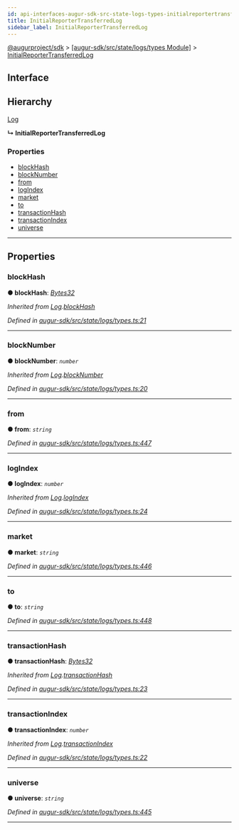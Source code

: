 ```yaml
---
id: api-interfaces-augur-sdk-src-state-logs-types-initialreportertransferredlog
title: InitialReporterTransferredLog
sidebar_label: InitialReporterTransferredLog
---
```


[@augurproject/sdk](api-readme.md) > [[augur-sdk/src/state/logs/types Module]](api-modules-augur-sdk-src-state-logs-types-module.md) > [InitialReporterTransferredLog](api-interfaces-augur-sdk-src-state-logs-types-initialreportertransferredlog.md)

## Interface

## Hierarchy

 [Log](api-interfaces-augur-sdk-src-state-logs-types-log.md)

**↳ InitialReporterTransferredLog**

### Properties

* [blockHash](api-interfaces-augur-sdk-src-state-logs-types-initialreportertransferredlog.md#blockhash)
* [blockNumber](api-interfaces-augur-sdk-src-state-logs-types-initialreportertransferredlog.md#blocknumber)
* [from](api-interfaces-augur-sdk-src-state-logs-types-initialreportertransferredlog.md#from)
* [logIndex](api-interfaces-augur-sdk-src-state-logs-types-initialreportertransferredlog.md#logindex)
* [market](api-interfaces-augur-sdk-src-state-logs-types-initialreportertransferredlog.md#market)
* [to](api-interfaces-augur-sdk-src-state-logs-types-initialreportertransferredlog.md#to)
* [transactionHash](api-interfaces-augur-sdk-src-state-logs-types-initialreportertransferredlog.md#transactionhash)
* [transactionIndex](api-interfaces-augur-sdk-src-state-logs-types-initialreportertransferredlog.md#transactionindex)
* [universe](api-interfaces-augur-sdk-src-state-logs-types-initialreportertransferredlog.md#universe)

---

## Properties

<a id="blockhash"></a>

###  blockHash

**● blockHash**: *[Bytes32](api-modules-augur-sdk-src-state-logs-types-module.md#bytes32)*

*Inherited from [Log](api-interfaces-augur-sdk-src-state-logs-types-log.md).[blockHash](api-interfaces-augur-sdk-src-state-logs-types-log.md#blockhash)*

*Defined in [augur-sdk/src/state/logs/types.ts:21](https://github.com/AugurProject/augur/blob/3727cd4ec9/packages/augur-sdk/src/state/logs/types.ts#L21)*

___
<a id="blocknumber"></a>

###  blockNumber

**● blockNumber**: *`number`*

*Inherited from [Log](api-interfaces-augur-sdk-src-state-logs-types-log.md).[blockNumber](api-interfaces-augur-sdk-src-state-logs-types-log.md#blocknumber)*

*Defined in [augur-sdk/src/state/logs/types.ts:20](https://github.com/AugurProject/augur/blob/3727cd4ec9/packages/augur-sdk/src/state/logs/types.ts#L20)*

___
<a id="from"></a>

###  from

**● from**: *`string`*

*Defined in [augur-sdk/src/state/logs/types.ts:447](https://github.com/AugurProject/augur/blob/3727cd4ec9/packages/augur-sdk/src/state/logs/types.ts#L447)*

___
<a id="logindex"></a>

###  logIndex

**● logIndex**: *`number`*

*Inherited from [Log](api-interfaces-augur-sdk-src-state-logs-types-log.md).[logIndex](api-interfaces-augur-sdk-src-state-logs-types-log.md#logindex)*

*Defined in [augur-sdk/src/state/logs/types.ts:24](https://github.com/AugurProject/augur/blob/3727cd4ec9/packages/augur-sdk/src/state/logs/types.ts#L24)*

___
<a id="market"></a>

###  market

**● market**: *`string`*

*Defined in [augur-sdk/src/state/logs/types.ts:446](https://github.com/AugurProject/augur/blob/3727cd4ec9/packages/augur-sdk/src/state/logs/types.ts#L446)*

___
<a id="to"></a>

###  to

**● to**: *`string`*

*Defined in [augur-sdk/src/state/logs/types.ts:448](https://github.com/AugurProject/augur/blob/3727cd4ec9/packages/augur-sdk/src/state/logs/types.ts#L448)*

___
<a id="transactionhash"></a>

###  transactionHash

**● transactionHash**: *[Bytes32](api-modules-augur-sdk-src-state-logs-types-module.md#bytes32)*

*Inherited from [Log](api-interfaces-augur-sdk-src-state-logs-types-log.md).[transactionHash](api-interfaces-augur-sdk-src-state-logs-types-log.md#transactionhash)*

*Defined in [augur-sdk/src/state/logs/types.ts:23](https://github.com/AugurProject/augur/blob/3727cd4ec9/packages/augur-sdk/src/state/logs/types.ts#L23)*

___
<a id="transactionindex"></a>

###  transactionIndex

**● transactionIndex**: *`number`*

*Inherited from [Log](api-interfaces-augur-sdk-src-state-logs-types-log.md).[transactionIndex](api-interfaces-augur-sdk-src-state-logs-types-log.md#transactionindex)*

*Defined in [augur-sdk/src/state/logs/types.ts:22](https://github.com/AugurProject/augur/blob/3727cd4ec9/packages/augur-sdk/src/state/logs/types.ts#L22)*

___
<a id="universe"></a>

###  universe

**● universe**: *`string`*

*Defined in [augur-sdk/src/state/logs/types.ts:445](https://github.com/AugurProject/augur/blob/3727cd4ec9/packages/augur-sdk/src/state/logs/types.ts#L445)*

___


